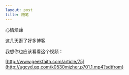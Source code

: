 ```yaml
---
layout: post
title: 随笔
---
```


心情烦躁

这几天逛了好多博客

我想你也应该看看这个视频：

[http://www.geekfaith.com/article/75](http://ugcyd.qq.com/k0530mizher.p701.1.mp4?sdtfrom)
